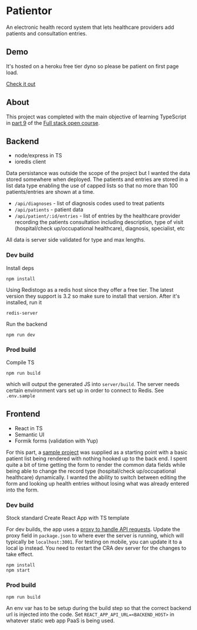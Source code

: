 # Patientor

An electronic health record system that lets healthcare providers add patients and consultation entries.

## Demo

It's hosted on a heroku free tier dyno so please be patient on first page load.

[Check it out](https://patientor.now.sh/)

## About

This project was completed with the main objective of learning TypeScript in
[part 9](https://fullstackopen.com/en/part9) of the [Full stack open course](https://fullstackopen.com/en/about).

## Backend

* node/express in TS
* ioredis client

Data persistance was outside the scope of the project but I wanted the data stored somewhere when deployed.
The patients and entries are stored in a list data type enabling the use of capped lists so that no
more than 100 patients/entries are shown at a time.

* `/api/diagnoses` - list of diagnosis codes used to treat patients
* `/api/patients` - patient data
* `/api/patient/:id/entries` - list of entries by the healthcare provider recording the patients
consultation including description, type of visit (hospital/check up/occupational healthcare), diagnosis, specialist, etc

All data is server side validated for type and max lengths.

### Dev build

Install deps
```
npm install
```
Using Redistogo as a redis host since they offer a free tier. The latest version they support is 3.2
so make sure to install that version.
After it's installed, run it
```
redis-server
```
Run the backend
```
npm run dev
```

### Prod build
Compile TS
```
npm run build
```
which will output the generated JS into `server/build`. The server needs certain environment vars set up
in order to connect to Redis. See `.env.sample`

## Frontend

* React in TS
* Semantic UI
* Formik forms (validation with Yup)

For this part, a [sample project](https://github.com/fullstack-hy2020/patientor) was supplied as a
starting point with a basic patient list being rendered with nothing hooked up to the back end. I spent
quite a bit of time getting the form to render the common data fields while being able to change the record
type (hospital/check up/occupational healthcare) dynamically. I wanted the ability to switch between
editing the form and looking up health entries without losing what was already entered into the form.

### Dev build

Stock standard Create React App with TS template

For dev builds, the app uses a [proxy to handle API requests](https://create-react-app.dev/docs/proxying-api-requests-in-development).
Update the proxy field in `package.json` to where ever the server is running, which will typically be `localhost:3001`.
For testing on mobile, you can update it to a local ip instead. You need to restart the CRA dev server for the changes to take effect.

```
npm install
npm start
```

### Prod build

```
npm run build
```
An env var has to be setup during the build step so that the correct backend url is injected into the code.
Set `REACT_APP_API_URL=<BACKEND_HOST>` in whatever static web app PaaS is being used.

